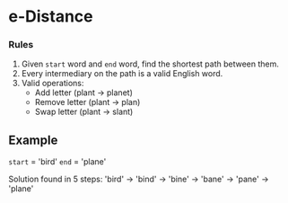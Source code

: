 # e-Distance


### Rules

1. Given `start` word and `end` word, find the shortest path between them.
2. Every intermediary on the path is a valid English word.
2. Valid operations:
   - Add letter (plant -> planet)
   - Remove letter (plant -> plan)
   - Swap letter (plant -> slant)

## Example 

`start` = 'bird'
`end` = 'plane'

Solution found in 5 steps:
'bird' -> 'bind' -> 'bine' -> 'bane' -> 'pane' -> 'plane'


